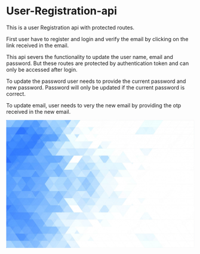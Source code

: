 # User-Registration-api

This is a user Registration api with protected routes.

First user have to register and login and verify the email by clicking on the link received in the email.

This api severs the functionality to update the user name, email and password. But these routes are protected by authentication token and can only be accessed after login.

To update the password user needs to provide the current password and new password. Password will only be updated if the current password is correct.

To update email, user needs to very the new email by providing the otp received in the new email.


<img src="./back.jpg">
